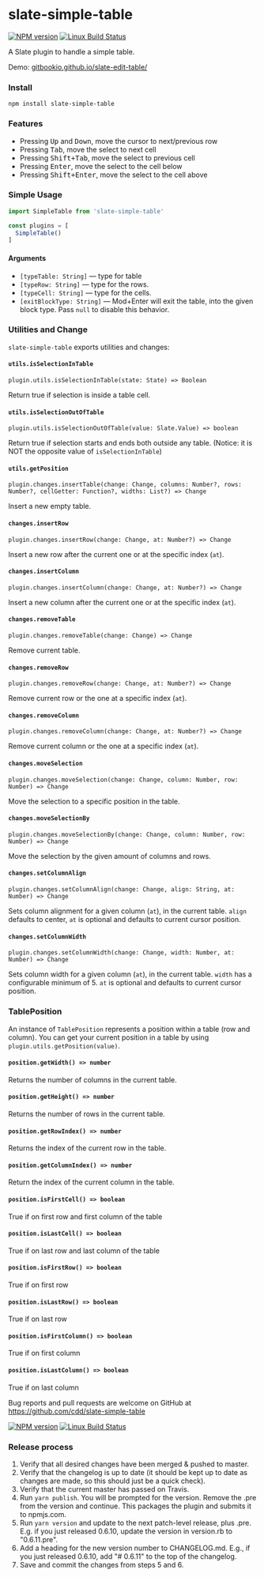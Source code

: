 # slate-simple-table

[![NPM version](https://badge.fury.io/js/slate-simple-table.svg)](http://badge.fury.io/js/slate-simple-table)
[![Linux Build Status](https://travis-ci.org/cdd/slate-simple-table.png?branch=master)](https://travis-ci.org/cdd/slate-simple-table)

A Slate plugin to handle a simple table.

Demo: [gitbookio.github.io/slate-edit-table/](https://gitbookio.github.io/slate-edit-table/)

### Install

```
npm install slate-simple-table
```

### Features

- Pressing <kbd>Up</kbd> and <kbd>Down</kbd>, move the cursor to next/previous row
- Pressing <kbd>Tab</kbd>, move the select to next cell
- Pressing <kbd>Shift+Tab</kbd>, move the select to previous cell
- Pressing <kbd>Enter</kbd>, move the select to the cell below
- Pressing <kbd>Shift+Enter</kbd>, move the select to the cell above

### Simple Usage

```js
import SimpleTable from 'slate-simple-table'

const plugins = [
  SimpleTable()
]
```

#### Arguments

- ``[typeTable: String]`` — type for table
- ``[typeRow: String]`` — type for the rows.
- ``[typeCell: String]`` — type for the cells.
- ``[exitBlockType: String]`` — Mod+Enter will exit the table, into the given block type. Pass `null` to disable this behavior.

### Utilities and Change

`slate-simple-table` exports utilities and changes:

#### `utils.isSelectionInTable`

```
plugin.utils.isSelectionInTable(state: State) => Boolean
```

Return true if selection is inside a table cell.

#### `utils.isSelectionOutOfTable`

`plugin.utils.isSelectionOutOfTable(value: Slate.Value) => boolean`

Return true if selection starts and ends both outside any table.  (Notice: it is NOT the opposite value of `isSelectionInTable`)

#### `utils.getPosition`

```
plugin.changes.insertTable(change: Change, columns: Number?, rows: Number?, cellGetter: Function?, widths: List?) => Change
```

Insert a new empty table.

#### `changes.insertRow`

```
plugin.changes.insertRow(change: Change, at: Number?) => Change
```

Insert a new row after the current one or at the specific index (`at`).

#### `changes.insertColumn`

```
plugin.changes.insertColumn(change: Change, at: Number?) => Change
```

Insert a new column after the current one or at the specific index (`at`).

#### `changes.removeTable`

```
plugin.changes.removeTable(change: Change) => Change
```

Remove current table.

#### `changes.removeRow`

```
plugin.changes.removeRow(change: Change, at: Number?) => Change
```

Remove current row or the one at a specific index (`at`).

#### `changes.removeColumn`

```
plugin.changes.removeColumn(change: Change, at: Number?) => Change
```

Remove current column or the one at a specific index (`at`).

#### `changes.moveSelection`

```
plugin.changes.moveSelection(change: Change, column: Number, row: Number) => Change
```

Move the selection to a specific position in the table.

#### `changes.moveSelectionBy`

```
plugin.changes.moveSelectionBy(change: Change, column: Number, row: Number) => Change
```

Move the selection by the given amount of columns and rows.

#### `changes.setColumnAlign`

```
plugin.changes.setColumnAlign(change: Change, align: String, at: Number) => Change
```

Sets column alignment for a given column (`at`), in the current table. `align`
defaults to center, `at` is optional and defaults to current cursor position.

#### `changes.setColumnWidth`

```
plugin.changes.setColumnWidth(change: Change, width: Number, at: Number) => Change
```

Sets column width for a given column (`at`), in the current table. `width` has a
configurable minimum of 5. `at` is optional and defaults to current cursor position.

### TablePosition

An instance of `TablePosition` represents a position within a table (row and column).
You can get your current position in a table by using `plugin.utils.getPosition(value)`.

#### `position.getWidth() => number`

Returns the number of columns in the current table.

#### `position.getHeight() => number`

Returns the number of rows in the current table.

#### `position.getRowIndex() => number`

Returns the index of the current row in the table.

#### `position.getColumnIndex() => number`

Return the index of the current column in the table.

#### `position.isFirstCell() => boolean`

True if on first row and first column of the table

#### `position.isLastCell() => boolean`

True if on last row and last column of the table

#### `position.isFirstRow() => boolean`

True if on first row

#### `position.isLastRow() => boolean`

True if on last row

#### `position.isFirstColumn() => boolean`

True if on first column

#### `position.isLastColumn() => boolean`

True if on last column

Bug reports and pull requests are welcome on GitHub at https://github.com/cdd/slate-simple-table

[![NPM version](https://badge.fury.io/js/slate-simple-table.svg)](http://badge.fury.io/js/slate-simple-table)
[![Linux Build Status](https://travis-ci.org/cdd/slate-simple-table.png?branch=master)](https://travis-ci.org/cdd/slate-simple-table)

### Release process

1. Verify that all desired changes have been merged & pushed to master.
2. Verify that the changelog is up to date (it should be kept up to date as changes are made, so this should just be a quick check).
3. Verify that the current master has passed on Travis.
4. Run `yarn publish`. You will be prompted for the version. Remove the .pre from the version and continue. This packages the plugin and submits it to npmjs.com.
5. Run `yarn version` and update to the next patch-level release, plus .pre. E.g. if you just released 0.6.10, update the version in version.rb to "0.6.11.pre".
6. Add a heading for the new version number to CHANGELOG.md. E.g., if you just released 0.6.10, add "# 0.6.11" to the top of the changelog.
7. Save and commit the changes from steps 5 and 6.
